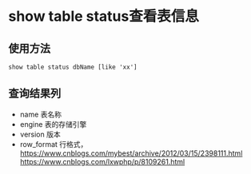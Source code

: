 # show table status查看表信息
## 使用方法
    show table status dbName [like 'xx']
## 查询结果列
* name 表名称
* engine 表的存储引擎
* version 版本
* row_format 行格式，
https://www.cnblogs.com/mybest/archive/2012/03/15/2398111.html
https://www.cnblogs.com/lxwphp/p/8109261.html